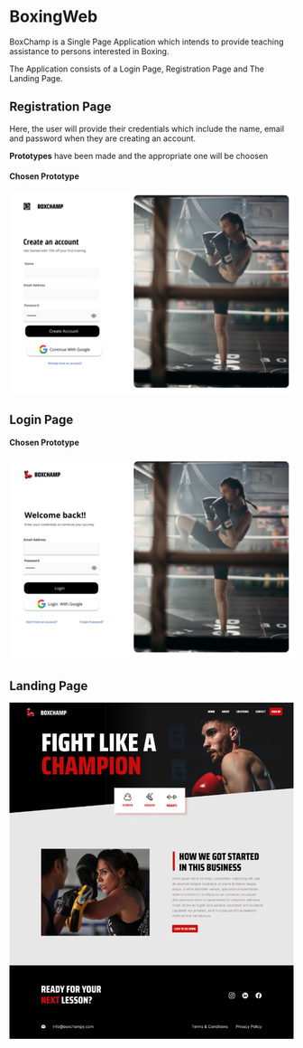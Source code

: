 # BoxingWeb
BoxChamp is a Single Page Application which intends to provide teaching assistance to persons interested in Boxing.

The Application consists of a Login Page, Registration Page and The Landing Page.

## Registration Page

Here, the user will provide their credentials which include the name, email and password  when they are creating an account.

**Prototypes** have been made and the appropriate one will be choosen

#### Chosen Prototype
![First SignUp Page](/boxing_ui/boxing_frontend/public/Desktop%20-%201Register1.jpg)



## Login Page

#### Chosen Prototype
![Login Page](/boxing_ui/boxing_frontend/public/Desktop%20-%202Login%20Page.png)


## Landing Page
![Landing Page](/boxing_ui/boxing_frontend/public/Desktop%20-%201LandingPage.jpg)
